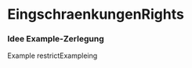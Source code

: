 EingschraenkungenRights
=======================

### Idee Example-Zerlegung

Example<Geraet> restrictExampleing